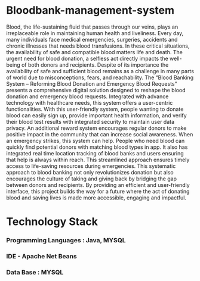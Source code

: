 # Bloodbank-management-system
<p>Blood, the life-sustaining fluid that passes through our veins, plays an irreplaceable role in maintaining human health and liveliness. Every day, many individuals face medical emergencies, surgeries, accidents and chronic illnesses that needs blood transfusions. In these critical situations, the availability of safe and compatible blood matters life and death. The urgent need for blood donation, a selfless act directly impacts the well-being of both donors and recipients. Despite of its importance the availability of safe and sufficient blood remains as a challenge in many parts of world due to misconceptions, fears, and reachability. The “Blood Banking System – Reforming Blood Donation and Emergency Blood Requests” presents a comprehensive digital solution designed to reshape the blood donation and emergency blood requests. Integrated with advance technology with healthcare needs, this system offers a user-centric functionalities. With this user-friendly system, people wanting to donate blood can easily sign up, provide important health information, and verify their blood test results with integrated security to maintain user data privacy. An additional reward system encourages regular donors to make positive impact in the community that can increase social awareness. When an emergency strikes, this system can help. People who need blood can quickly find potential donors with matching blood types in app. It also has integrated real time location tracking of blood banks and users ensuring that help is always within reach. This streamlined approach ensures timely access to life-saving resources during emergencies. This systematic approach to blood banking not only revolutionizes donation but also encourages the culture of taking and giving back by bridging the gap between donors and recipients. By providing an efficient and user-friendly interface, this project builds the way for a future where the act of donating blood and saving lives is made more accessible, engaging and impactful.</p>

# Technology Stack
<h3>Programming Languages : Java, MYSQL</h3>
<h3>IDE - Apache Net Beans</h3>
<h3>Data Base : MYSQL</h3>
